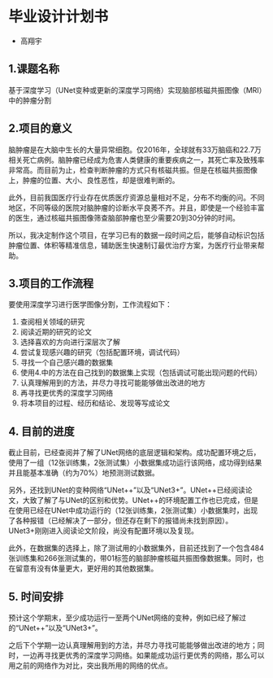 # 毕业设计计划书

* 高翔宇

## 1.课题名称

基于深度学习（UNet变种或更新的深度学习网络）实现脑部核磁共振图像（MRI）中的肿瘤分割

## 2.项目的意义

脑肿瘤是在大脑中生长的大量异常细胞。仅2016年，全球就有33万脑癌和22.7万相关死亡病例。脑肿瘤已经成为危害人类健康的重要疾病之一，其死亡率及致残率非常高。而目前为止，检查判断肿瘤的方式只有核磁共振。但是在核磁共振图像上，肿瘤的位置、大小、良性恶性，却是很难判断的。

此外，目前我国医疗行业存在优质医疗资源总量相对不足，分布不均衡的问。不同地区，不同等级的医院对脑肿瘤的诊断水平良莠不齐。并且，即使是一个经验丰富的医生，通过核磁共振图像筛查脑部肿瘤也至少需要20到30分钟的时间。

所以，我决定制作这个项目，在学习已有的数据一段时间之后，能够自动标识包括肿瘤位置、体积等精准信息，辅助医生快速制订最优治疗方案，为医疗行业带来帮助。

## 3.项目的工作流程

要使用深度学习进行医学图像分割，工作流程如下：

1. 查阅相关领域的研究
2. 阅读近期的研究的论文
3. 选择喜欢的方向进行深层次了解
4. 尝试复现感兴趣的研究（包括配置环境，调试代码）
5. 寻找一个自己感兴趣的数据集
6. 使用4.中的方法在自己找到的数据集上实现（包括调试可能出现问题的代码）
7. 认真理解用到的方法，并尽力寻找可能能够做出改进的地方
8. 再寻找更优秀的深度学习网络
9. 将本项目的过程、经历和结论、发现等写成论文

## 4. 目前的进度

截止目前，已经查阅并了解了UNet网络的底层逻辑和架构。成功配置环境之后，使用了一组（12张训练集，2张测试集）小数据集成功运行该网络，成功得到结果并且能基本准确（约为70%）地预测测试数据。

另外，还找到UNet的变种网络“UNet++”以及“UNet3+”。UNet++已经阅读论文，大致了解了与UNet的区别和优势。UNet++的环境配置工作也已完成，但是在使用已经在UNet中成功运行的（12张训练集，2张测试集）小数据集时，出现了各种报错（已经解决了一部分，但还存在剩下的报错尚未找到原因）。UNet3+刚刚进入阅读论文阶段，尚没有配置环境以及复现。

此外，在数据集的选择上，除了测试用的小数据集外，目前还找到了一个包含484张训练集和266张测试集的，带01标签的脑部肿瘤核磁共振图像数据集。同时，也在留意有没有体量更大，更好用的其他数据集。

## 5. 时间安排

预计这个学期末，至少成功运行一至两个UNet网络的变种，例如已经了解过的“UNet++”以及“UNet3+”。

之后下个学期一边认真理解用到的方法，并尽力寻找可能能够做出改进的地方；同时，一边再寻找更优秀的深度学习网络。如果能成功运行更优秀的网络，那么可以用之前的网络作为对比，突出我所用的网络的优点。

